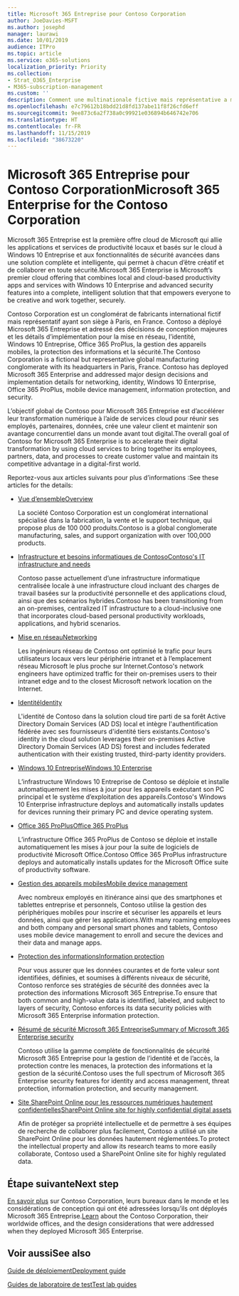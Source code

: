 ```yaml
---
title: Microsoft 365 Entreprise pour Contoso Corporation
author: JoeDavies-MSFT
ms.author: josephd
manager: laurawi
ms.date: 10/01/2019
audience: ITPro
ms.topic: article
ms.service: o365-solutions
localization_priority: Priority
ms.collection:
- Strat_O365_Enterprise
- M365-subscription-management
ms.custom: ''
description: Comment une multinationale fictive mais représentative a mis en œuvre Microsoft 365 Entreprise.
ms.openlocfilehash: e7c79612b18bdd21d8fd137abe11f8f26cfd6eff
ms.sourcegitcommit: 9ee873c6a2f738a0c99921e036894b646742e706
ms.translationtype: HT
ms.contentlocale: fr-FR
ms.lasthandoff: 11/15/2019
ms.locfileid: "38673220"
---
```

# <a name="microsoft-365-enterprise-for-the-contoso-corporation"></a><span data-ttu-id="6c119-103">Microsoft 365 Entreprise pour Contoso Corporation</span><span class="sxs-lookup"><span data-stu-id="6c119-103">Microsoft 365 Enterprise for the Contoso Corporation</span></span>

<span data-ttu-id="6c119-104">Microsoft 365 Entreprise est la première offre cloud de Microsoft qui allie les applications et services de productivité locaux et basés sur le cloud à Windows 10 Entreprise et aux fonctionnalités de sécurité avancées dans une solution complète et intelligente, qui permet à chacun d’être créatif et de collaborer en toute sécurité.</span><span class="sxs-lookup"><span data-stu-id="6c119-104">Microsoft 365 Enterprise is Microsoft’s premier cloud offering that combines local and cloud-based productivity apps and services with Windows 10 Enterprise and advanced security features into a complete, intelligent solution that that empowers everyone to be creative and work together, securely.</span></span> 

<span data-ttu-id="6c119-p101">Contoso Corporation est un conglomérat de fabricants international fictif mais représentatif ayant son siège à Paris, en France. Contoso a déployé Microsoft 365 Entreprise et adressé des décisions de conception majeures et les détails d’implémentation pour la mise en réseau, l’identité, Windows 10 Entreprise, Office 365 ProPlus, la gestion des appareils mobiles, la protection des informations et la sécurité.</span><span class="sxs-lookup"><span data-stu-id="6c119-p101">The Contoso Corporation is a fictional but representative global manufacturing conglomerate with its headquarters in Paris, France. Contoso has deployed Microsoft 365 Enterprise and addressed major design decisions and implementation details for networking, identity, Windows 10 Enterprise, Office 365 ProPlus, mobile device management, information protection, and security.</span></span> 

<span data-ttu-id="6c119-107">L’objectif global de Contoso pour Microsoft 365 Entreprise est d’accélérer leur transformation numérique à l’aide de services cloud pour réunir ses employés, partenaires, données, crée une valeur client et maintenir son avantage concurrentiel dans un monde avant tout digital.</span><span class="sxs-lookup"><span data-stu-id="6c119-107">The overall goal of Contoso for Microsoft 365 Enterprise is to accelerate their digital transformation by using cloud services to bring together its employees, partners, data, and processes to create customer value and maintain its competitive advantage in a digital-first world.</span></span>

<span data-ttu-id="6c119-108">Reportez-vous aux articles suivants pour plus d’informations :</span><span class="sxs-lookup"><span data-stu-id="6c119-108">See these articles for the details:</span></span>

- [<span data-ttu-id="6c119-109">Vue d’ensemble</span><span class="sxs-lookup"><span data-stu-id="6c119-109">Overview</span></span>](contoso-overview.md)

  <span data-ttu-id="6c119-110">La société Contoso Corporation est un conglomérat international spécialisé dans la fabrication, la vente et le support technique, qui propose plus de 100 000 produits.</span><span class="sxs-lookup"><span data-stu-id="6c119-110">Contoso is a global conglomerate manufacturing, sales, and support organization with over 100,000 products.</span></span>

- [<span data-ttu-id="6c119-111">Infrastructure et besoins informatiques de Contoso</span><span class="sxs-lookup"><span data-stu-id="6c119-111">Contoso's IT infrastructure and needs</span></span>](contoso-infra-needs.md)

  <span data-ttu-id="6c119-112">Contoso passe actuellement d’une infrastructure informatique centralisée locale à une infrastructure cloud incluant des charges de travail basées sur la productivité personnelle et des applications cloud, ainsi que des scénarios hybrides.</span><span class="sxs-lookup"><span data-stu-id="6c119-112">Contoso has been transitioning from an on-premises, centralized IT infrastructure to a cloud-inclusive one that incorporates cloud-based personal productivity workloads, applications, and hybrid scenarios.</span></span>

- [<span data-ttu-id="6c119-113">Mise en réseau</span><span class="sxs-lookup"><span data-stu-id="6c119-113">Networking</span></span>](contoso-networking.md)

  <span data-ttu-id="6c119-114">Les ingénieurs réseau de Contoso ont optimisé le trafic pour leurs utilisateurs locaux vers leur périphérie intranet et à l’emplacement réseau Microsoft le plus proche sur Internet.</span><span class="sxs-lookup"><span data-stu-id="6c119-114">Contoso's network engineers have optimized traffic for their on-premises users to their intranet edge and to the closest Microsoft network location on the Internet.</span></span>

- [<span data-ttu-id="6c119-115">Identité</span><span class="sxs-lookup"><span data-stu-id="6c119-115">Identity</span></span>](contoso-identity.md)

  <span data-ttu-id="6c119-116">L'identité de Contoso dans la solution cloud tire parti de sa forêt Active Directory Domain Services (AD DS) local et intègre l'authentification fédérée avec ses fournisseurs d'identité tiers existants.</span><span class="sxs-lookup"><span data-stu-id="6c119-116">Contoso's identity in the cloud solution leverages their on-premises Active Directory Domain Services (AD DS) forest and includes federated authentication with their existing trusted, third-party identity providers.</span></span>

- [<span data-ttu-id="6c119-117">Windows 10 Entreprise</span><span class="sxs-lookup"><span data-stu-id="6c119-117">Windows 10 Enterprise</span></span>](contoso-win10.md)

  <span data-ttu-id="6c119-118">L’infrastructure Windows 10 Entreprise de Contoso se déploie et installe automatiquement les mises à jour pour les appareils exécutant son PC principal et le système d’exploitation des appareils.</span><span class="sxs-lookup"><span data-stu-id="6c119-118">Contoso's Windows 10 Enterprise infrastructure deploys and automatically installs updates for devices running their primary PC and device operating system.</span></span>

- [<span data-ttu-id="6c119-119">Office 365 ProPlus</span><span class="sxs-lookup"><span data-stu-id="6c119-119">Office 365 ProPlus</span></span>](contoso-o365pp.md)

  <span data-ttu-id="6c119-120">L’infrastructure Office 365 ProPlus de Contoso se déploie et installe automatiquement les mises à jour pour la suite de logiciels de productivité Microsoft Office.</span><span class="sxs-lookup"><span data-stu-id="6c119-120">Contoso Office 365 ProPlus infrastructure deploys and automatically installs updates for the Microsoft Office suite of productivity software.</span></span>

- [<span data-ttu-id="6c119-121">Gestion des appareils mobiles</span><span class="sxs-lookup"><span data-stu-id="6c119-121">Mobile device management</span></span>](contoso-mdm.md)

  <span data-ttu-id="6c119-122">Avec nombreux employés en itinérance ainsi que des smartphones et tablettes entreprise et personnels, Contoso utilise la gestion des périphériques mobiles pour inscrire et sécuriser les appareils et leurs données, ainsi que gérer les applications.</span><span class="sxs-lookup"><span data-stu-id="6c119-122">With many roaming employees and both company and personal smart phones and tablets, Contoso uses mobile device management to enroll and secure the devices and their data and manage apps.</span></span>

- [<span data-ttu-id="6c119-123">Protection des informations</span><span class="sxs-lookup"><span data-stu-id="6c119-123">Information protection</span></span>](contoso-info-protect.md)

  <span data-ttu-id="6c119-124">Pour vous assurer que les données courantes et de forte valeur sont identifiées, définies, et soumises à différents niveaux de sécurité, Contoso renforce ses stratégies de sécurité des données avec la protection des informations Microsoft 365 Entreprise.</span><span class="sxs-lookup"><span data-stu-id="6c119-124">To ensure that both common and high-value data is identified, labeled, and subject to layers of security, Contoso enforces its data security policies with Microsoft 365 Enterprise information protection.</span></span>

- [<span data-ttu-id="6c119-125">Résumé de sécurité Microsoft 365 Entreprise</span><span class="sxs-lookup"><span data-stu-id="6c119-125">Summary of Microsoft 365 Enterprise security</span></span>](contoso-security-summary.md)

  <span data-ttu-id="6c119-126">Contoso utilise la gamme complète de fonctionnalités de sécurité Microsoft 365 Entreprise pour la gestion de l’identité et de l’accès, la protection contre les menaces, la protection des informations et la gestion de la sécurité.</span><span class="sxs-lookup"><span data-stu-id="6c119-126">Contoso uses the full spectrum of Microsoft 365 Enterprise security features for identity and access management, threat protection, information protection, and security management.</span></span>

- [<span data-ttu-id="6c119-127">Site SharePoint Online pour les ressources numériques hautement confidentielles</span><span class="sxs-lookup"><span data-stu-id="6c119-127">SharePoint Online site for highly confidential digital assets</span></span>](contoso-sharepoint-online-site-for-highly-confidential-assets.md)

  <span data-ttu-id="6c119-128">Afin de protéger sa propriété intellectuelle et de permettre à ses équipes de recherche de collaborer plus facilement, Contoso a utilisé un site SharePoint Online pour les données hautement réglementées.</span><span class="sxs-lookup"><span data-stu-id="6c119-128">To protect the intellectual property and allow its research teams to more easily collaborate, Contoso used a SharePoint Online site for highly regulated data.</span></span>


## <a name="next-step"></a><span data-ttu-id="6c119-129">Étape suivante</span><span class="sxs-lookup"><span data-stu-id="6c119-129">Next step</span></span>

<span data-ttu-id="6c119-130">[En savoir plus](contoso-overview.md) sur Contoso Corporation, leurs bureaux dans le monde et les considérations de conception qui ont été adressées lorsqu’ils ont déployés Microsoft 365 Entreprise.</span><span class="sxs-lookup"><span data-stu-id="6c119-130">[Learn](contoso-overview.md) about the Contoso Corporation, their worldwide offices, and the design considerations that were addressed when they deployed Microsoft 365 Enterprise.</span></span>


## <a name="see-also"></a><span data-ttu-id="6c119-131">Voir aussi</span><span class="sxs-lookup"><span data-stu-id="6c119-131">See also</span></span>

[<span data-ttu-id="6c119-132">Guide de déploiement</span><span class="sxs-lookup"><span data-stu-id="6c119-132">Deployment guide</span></span>](deploy-microsoft-365-enterprise.md)

[<span data-ttu-id="6c119-133">Guides de laboratoire de test</span><span class="sxs-lookup"><span data-stu-id="6c119-133">Test lab guides</span></span>](m365-enterprise-test-lab-guides.md)


